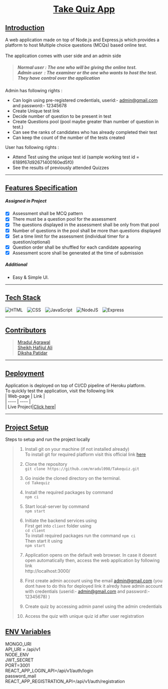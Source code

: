 
# <div align=center><u>Take Quiz App</u></div>

## <u>Introduction</u> 
A web application made on top of Node.js and Express.js which provides a platform to host Multiple choice questions (MCQs) based online test.<br><br>
The application comes with user side and an admin side
> ##### Normal user : The one who will be giving the online test. <br> Admin user &nbsp;: The examiner or the one who wants to host the test. They have control over the application <br>
Admin has following rights :
- Can login using pre-registered credentials, userid:- admin@gmail.com and password:- 12345678
- Create Unique test link
- Decide number of question to be present in test
- Create Questions pool (pool maybe greater than number of question in test.)
- Can see the ranks of candidates who has already completed their test
- Can keep the count of the number of the tests created<br>

User has following rights :
- Attend Test using the unique test id (sample working test id = 6189f67d92671400160ed5f0)
- See the results of previously attended Quizzes
<hr>

## <u>Features Specification</u>
##### Assigned in Project
- [x] Assessment shall be MCQ pattern 
- [x] There must be a question pool for the assessment
- [x] The questions displayed in the assessment shall be only from that pool
- [x] Number of questions in the pool shall be more than questions displayed
- [x] Set a time limit for the assessment (individual timer for a question/optional)
- [x] Question order shall be shuffled for each candidate appearing
- [x] Assessment score shall be generated at the time of submission
##### Additional
- Easy & Simple UI.
<hr>

## <u>Tech Stack</u>

![HTML](https://img.shields.io/badge/HTML5-E34F26?style=for-the-badge&logo=html5&logoColor=white)&emsp;![CSS](https://img.shields.io/badge/CSS3-1572D6?style=for-the-badge&logo=css3&logoColor=white)&emsp;![JavaScript](https://img.shields.io/badge/JavaScript-F7DF1E?style=for-the-badge&logo=javascript&logoColor=black)&emsp;![NodeJS](https://img.shields.io/badge/Node.js-4853D?style=for-the-badge&logo=node.js&logoColor=white)&emsp;![Express](https://img.shields.io/badge/Express.js-404D59?style=for-the-badge)

<hr>

## <u>Contributors</u>
>[Mradul Agrawal](https://github.com/mradul098)    <br>
>[Sheikh Hafijul Ali](https://github.com/HafijulAli) <br>
>[Diksha Patidar](https://github.com/diksha0149)   <br>
<hr>


## <u>Deployment</u>
Application is deployed on top of CI/CD pipeline of Heroku platform.<br>
To quickly test the application, visit the following link<br>
| Web-page | Link | <br>
|   ----   | ---- |<br>
| Live Project|[Click here](https://walkover-takequiz.herokuapp.com/)| <br>

<hr>

## <u>Project Setup</u>
Steps to setup and run the project locally
>1. Install git on your machine (if not installed already) <br>
>To install git for required platform visit this official link [here](https://git-scm.com/downloads)
>2. Clone the repository <br>
`git clone https://github.com/mradul098/Takequiz.git`
>
>3. Go inside the cloned directory on the terminal.<br>
> `cd Takequiz`
>4. Install the required packages by command <br>
`npm ci`
>
>5. Start local-server by command <br>
`npm start`
>
>6. Initiate the backend services using <br>
> First get into `client` folder using <br> 
>`cd client` <br>
>To install required packages run the command
>`npm ci` <br>
> Then start it using <br>
> `npm start`<br>
>7. Application opens on the default web browser.
>In case it doesnt open automatically then, access the web application by following link <br> http://localhost:3000/
>8. First create admin account using the email admin@gmail.com (you dont have to do this for deployed link it alredy have admin account with credentials  (userid:- admin@gmail.com and password:- 12345678) )
>9. Create quiz by accessing admin panel using the admin credentials
>10. Access the quiz with unique quiz id after user registration

## <u>ENV Variables</u>
MONGO_URI<br>
API_URI = /api/v1<br>
NODE_ENV<br>
JWT_SECRET<br>
PORT=3001<br>
REACT_APP_LOGIN_API=/api/v1/auth/login<br>
password_mail <br>
REACT_APP_REGISTRATION_API=/api/v1/auth/registration
